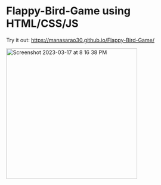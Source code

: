 # Flappy-Bird-Game using HTML/CSS/JS

Try it out: https://manasarao30.github.io/Flappy-Bird-Game/

<img width="351" alt="Screenshot 2023-03-17 at 8 16 38 PM" src="https://user-images.githubusercontent.com/54011799/225938426-f8100bc4-2230-494e-8766-cbae55376d2a.png">
